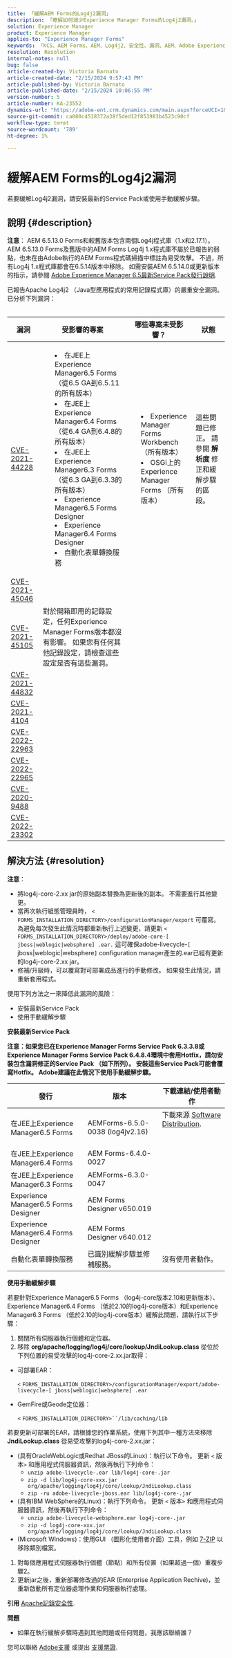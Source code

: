 ```yaml
---
title: 「緩解AEM Forms的Log4j2漏洞」
description: 「瞭解如何減少Experience Manager Forms的Log4j2漏洞。」
solution: Experience Manager
product: Experience Manager
applies-to: "Experience Manager Forms"
keywords: 「KCS、AEM Forms、AEM、Log4j2、安全性、漏洞、AEM、Adobe Experience Manager、AEM 6.5 Forms、AEM 6.3 Forms、AEM 6.4 Forms、AEM Forms on JEE、疑難排解、疑難排解」
resolution: Resolution
internal-notes: null
bug: false
article-created-by: Victoria Barnato
article-created-date: "2/15/2024 9:57:43 PM"
article-published-by: Victoria Barnato
article-published-date: "2/15/2024 10:06:55 PM"
version-number: 5
article-number: KA-23552
dynamics-url: "https://adobe-ent.crm.dynamics.com/main.aspx?forceUCI=1&pagetype=entityrecord&etn=knowledgearticle&id=98de923d-4dcc-ee11-9079-6045bd0065b6"
source-git-commit: ca080c4518372a38f5ded12f853983b4523c90cf
workflow-type: tm+mt
source-wordcount: '789'
ht-degree: 1%

---
```


# 緩解AEM Forms的Log4j2漏洞


若要緩解Log4j2漏洞，請安裝最新的Service Pack或使用手動緩解步驟。

## 說明 {#description}


<b>注意</b>： AEM 6.5.13.0 Forms和較舊版本包含兩個Log4j程式庫（1.x和2.17.1）。 AEM 6.5.13.0 Forms及舊版中的AEM Forms Log4j 1.x程式庫不屬於已報告的弱點，也未在由Adobe執行的AEM Forms程式碼掃描中標註為易受攻擊。 不過，所有Log4j 1.x程式庫都會在6.5.14版本中移除。 如需安裝AEM 6.5.14.0或更新版本的指示，請參閱 [Adobe Experience Manager 6.5最新Service Pack發行說明](https://experienceleague.adobe.com/docs/experience-manager-65/release-notes/release-notes.html?lang=zh-Hant).

已報告Apache Log4j2 （Java型應用程式的常用記錄程式庫）的嚴重安全漏洞。 已分析下列漏洞：
<br> 

| 漏洞 | 受影響的專案 | 哪些專案未受影響？ | 狀態 |
| --- | --- | --- | --- |
| [CVE-2021-44228](https://cve.mitre.org/cgi-bin/cvename.cgi?name=2021-44228) | <ul><li style="list-style-position: inside">在JEE上Experience Manager6.5 Forms （從6.5 GA到6.5.11的所有版本）</li><li style="list-style-position: inside">在JEE上Experience Manager6.4 Forms （從6.4 GA到6.4.8的所有版本）</li><li style="list-style-position: inside">在JEE上Experience Manager6.3 Forms （從6.3 GA到6.3.3的所有版本）</li><li style="list-style-position: inside">Experience Manager6.5 Forms Designer</li><li style="list-style-position: inside">Experience Manager6.4 Forms Designer</li><li style="list-style-position: inside">自動化表單轉換服務</li></ul> | <ul><li style="list-style-position: inside">Experience Manager Forms Workbench （所有版本）</li><li style="list-style-position: inside">OSGi上的Experience Manager Forms （所有版本）</li></ul> | 這些問題已修正。 請參閱 <b>解析度</b> 修正和緩解步驟的區段。 |
| [CVE-2021-45046](https://cve.mitre.org/cgi-bin/cvename.cgi?name=2021-45046) |
| [CVE-2021-45105](https://cve.mitre.org/cgi-bin/cvename.cgi?name=CVE-2021-45105) | 對於開箱即用的記錄設定，任何Experience Manager Forms版本都沒有影響。 如果您有任何其他記錄設定，請檢查這些設定是否有這些漏洞。 |   |
| [CVE-2021-44832](https://cve.mitre.org/cgi-bin/cvename.cgi?name=2021-44832) |
| [CVE-2021-4104](https://cve.mitre.org/cgi-bin/cvename.cgi?name=2021-4104) |
| [CVE-2022-22963](https://cve.mitre.org/cgi-bin/cvename.cgi?name=CVE-2022-22963) |
| [CVE-2022-22965](https://cve.mitre.org/cgi-bin/cvename.cgi?name=CVE-2022-22965) |
| [CVE-2020-9488](https://cve.mitre.org/cgi-bin/cvename.cgi?name=CVE-2020-9488) |
| [CVE-2022-23302](https://cve.mitre.org/cgi-bin/cvename.cgi?name=CVE-2022-23302) |



## 解決方法 {#resolution}


<b>注意</b>：

- 將log4j-core-2.xx jar的原始副本替換為更新後的副本。 不需要進行其他變更。
- 當再次執行組態管理員時， `<` `FORMS_INSTALLATION_DIRECTORY>/configurationManager/export` 可覆寫。 為避免每次發生此情況時都重新執行上述變更，請更新 `<` `FORMS_INSTALLATION_DIRECTORY>/deploy/adobe-core-[ jboss|weblogic|websphere] .ear.` 這可確保adobe-livecycle-`[` jboss|weblogic|websphere`]` configuration manager產生的.ear已經有更新的log4j-core-2.xx jar。
- 修補/升級時，可以覆寫對可部署成品進行的手動修改。 如果發生此情況，請重新套用程式。


使用下列方法之一來降低此漏洞的風險：

- 安裝最新Service Pack
- 使用手動緩解步驟


<b>安裝最新Service Pack</b>

<b>注意：如果您已在Experience Manager Forms Service Pack 6.3.3.8或Experience Manager Forms Service Pack 6.4.8.4環境中套用Hotfix，請勿安裝包含漏洞修正的Service Pack （如下所列）。 安裝這些Service Pack可能會覆寫Hotfix。 Adobe建議在此情況下使用手動緩解步驟。</b>


| <b>發行</b> | <b>版本  </b> | <b>下載連結/使用者動作</b> |
| --- | --- | --- |
| 在JEE上Experience Manager6.5 Forms | AEMForms-6.5.0-0038 (log4jv2.16) | 下載來源 [Software Distribution](https://experience.adobe.com/downloads).  <br><br><br> |
| 在JEE上Experience Manager6.4 Forms   | AEM Forms-6.4.0-0027 |
| 在JEE上Experience Manager6.3 Forms  | AEMForms-6.3.0-0047 |
| Experience Manager6.5 Forms Designer | AEM Forms Designer v650.019 |
| Experience Manager6.4 Forms Designer | AEM Forms Designer v640.012 |
| 自動化表單轉換服務 | 已識別緩解步驟並修補服務。 | 沒有使用者動作。 |


<b>使用手動緩解步驟</b>

若要針對Experience Manager6.5 Forms （log4j-core版本2.10和更新版本）、Experience Manager6.4 Forms （低於2.10的log4j-core版本）和Experience Manager6.3 Forms （低於2.10的log4j-core版本）緩解此問題，請執行以下步驟：

1. 關閉所有伺服器執行個體和定位器。
2. 移除 <b>org/apache/logging/log4j/core/lookup/JndiLookup.class</b> 從位於下列位置的易受攻擊的log4j-core-2.xx.jar取得：


- 可部署EAR：

  `<` `FORMS_INSTALLATION_DIRECTORY>/configurationManager/export/adobe-livecycle-[ jboss|weblogic|websphere] .ear`
- GemFire或Geode定位器：

  `<` `FORMS_INSTALLATION_DIRECTORY>``/lib/caching/lib`


若要更新可部署的EAR，請根據您的作業系統，使用下列其中一種方法來移除 <b>JndiLookup.class</b> 從易受攻擊的log4j-core-2.xx.jar：

- (具有OracleWebLogic或Redhat JBoss的Linux)：執行以下命令。 更新 `<` 版本`>`  和應用程式伺服器資訊，然後再執行下列命令：
   - `unzip adobe-livecycle-.ear lib/log4j-core-.jar`
   - `zip -d lib/log4j-core-xxx.jar org/apache/logging/log4j/core/lookup/JndiLookup.class`
   - `zip -ru adobe-livecycle-jboss.ear lib/log4j-core-.jar`
- (具有IBM WebSphere的Linux)：執行下列命令。 更新 `<` 版本`>`  和應用程式伺服器資訊，然後再執行下列命令：
   - `unzip adobe-livecycle-websphere.ear log4j-core-.jar`
   - `zip -d log4j-core-xxx.jar org/apache/logging/log4j/core/lookup/JndiLookup.class`
- (Microsoft Windows)：使用GUI （圖形化使用者介面）工具，例如 [7-ZIP](https://www.7-zip.org/) 以移除類別檔案。


1. 對每個應用程式伺服器執行個體（節點）和所有位置（如果超過一個）重複步驟2。
2. 更新jar之後，重新部署修改過的EAR (Enterprise Application Rechive)，並重新啟動所有定位器處理作業和伺服器執行處理。


<b>引用</b>
[Apache記錄安全性](https://logging.apache.org/log4j/2.x/security.html). 

<b>問題</b>

- 如果在執行緩解步驟時遇到其他問題或任何問題，我應該聯絡誰？


您可以聯絡 [Adobe支援](https://experienceleague.adobe.com/?lang=en&amp;amp;support-solution=Experience+Manager#support) 或提出 [支援票證](https://experienceleague.adobe.com/docs/customer-one/using/home.html?lang=en#submit-ticket).
